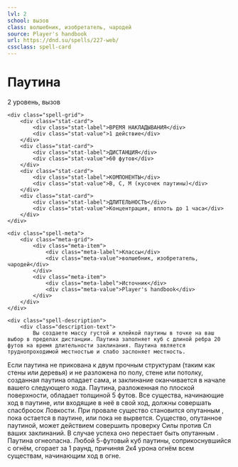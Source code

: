 ```yaml
---
lvl: 2
school: вызов
class: волшебник, изобретатель, чародей
source: Player's handbook
url: https://dnd.su/spells/227-web/
cssclass: spell-card
---
```


<div class="spell-container">
    <div class="spell-header">
        <h1 class="spell-name">Паутина</h1>
        <div class="spell-level">2 уровень, вызов</div>
    </div>
    
    <div class="spell-grid">
        <div class="stat-card">
            <div class="stat-label">ВРЕМЯ НАКЛАДЫВАНИЯ</div>
            <div class="stat-value">1 действие</div>
        </div>
        <div class="stat-card">
            <div class="stat-label">ДИСТАНЦИЯ</div>
            <div class="stat-value">60 футов</div>
        </div>
        <div class="stat-card">
            <div class="stat-label">КОМПОНЕНТЫ</div>
            <div class="stat-value">В, С, М (кусочек паутины)</div>
        </div>
        <div class="stat-card">
            <div class="stat-label">ДЛИТЕЛЬНОСТЬ</div>
            <div class="stat-value">Концентрация, вплоть до 1 часа</div>
        </div>
    </div>
    
    <div class="spell-meta">
        <div class="meta-grid">
            <div class="meta-item">
                <div class="meta-label">Классы</div>
                <div class="meta-value">волшебник, изобретатель, чародей</div>
            </div>
            <div class="meta-item">
                <div class="meta-label">Источник</div>
                <div class="meta-value">Player's handbook</div>
            </div>
        </div>
    </div>
    
    <div class="spell-description">
        <div class="description-text">
            Вы создаете массу густой и клейкой паутины в точке на ваш выбор в пределах дистанции. Паутина заполняет куб с длиной ребра 20 футов на время длительности заклинания. Паутина является труднопроходимой местностью и слабо заслоняет местность.
Если паутина не прикована к двум прочным структурам (таким как стены или деревья) и не разложена по полу, стене или потолку, созданная паутина опадает сама, и заклинание оканчивается в начале вашего следующего хода. Паутина, разложенная по плоской поверхности, обладает толщиной 5 футов.
Все существа, начинающие ход в паутине, или входящие в неё в свой ход, должны совершать спасбросок Ловкости. При провале существо становится опутанным , пока остается в паутине, или пока не вырвется.
Существо, опутанное паутиной, может действием совершить проверку Силы против Сл ваших заклинаний. В случае успеха оно перестает быть опутанным .
Паутина огнеопасна. Любой 5-футовый куб паутины, соприкоснувшийся с огнём, сгорает за 1 раунд, причиняя 2к4 урона огнём всем существам, начинающим ход в огне.
        </div>
    </div>
</div>